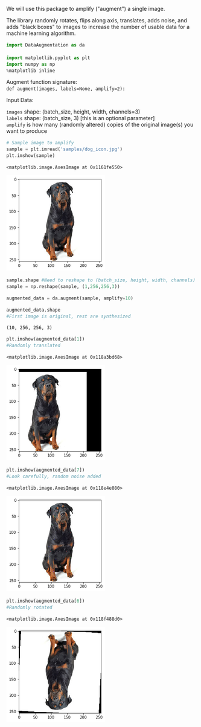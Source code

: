 
We will use this package to amplify ("augment") a single image.

The library randomly rotates, flips along axis, translates, adds noise, and adds "black boxes" to images to increase the number of usable data for a machine learning algorithm.


```python
import DataAugmentation as da

import matplotlib.pyplot as plt
import numpy as np
%matplotlib inline
```

Augment function signature:  <br />
`def augment(images, labels=None, amplify=2):` <br />

Input Data: <br />

`images` shape: (batch_size, height, width, channels=3) <br />
`labels` shape: (batch_size, 3) [this is an optional parameter]<br />
`amplify` is how many (randomly altered) copies of the original image(s) you want to produce


```python
# Sample image to amplify
sample = plt.imread('samples/dog_icon.jpg')
plt.imshow(sample)
```




    <matplotlib.image.AxesImage at 0x1161fe550>




![png](output_3_1.png)



```python
sample.shape #Need to reshape to (batch_size, height, width, channels)
sample = np.reshape(sample, (1,256,256,3))
```


```python
augmented_data = da.augment(sample, amplify=10)
```


```python
augmented_data.shape
#First image is original, rest are synthesized
```




    (10, 256, 256, 3)




```python
plt.imshow(augmented_data[1])
#Randomly translated
```




    <matplotlib.image.AxesImage at 0x118a3bd68>




![png](output_7_1.png)



```python
plt.imshow(augmented_data[7])
#Look carefully, random noise added
```




    <matplotlib.image.AxesImage at 0x118e4e080>




![png](output_8_1.png)



```python
plt.imshow(augmented_data[6])
#Randomly rotated
```




    <matplotlib.image.AxesImage at 0x118f488d0>




![png](output_9_1.png)


